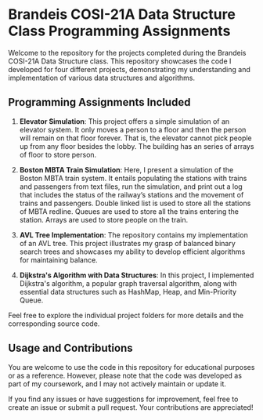 # Brandeis COSI-21A Data Structure Class Programming Assignments

Welcome to the repository for the projects completed during the Brandeis COSI-21A Data Structure class. This repository showcases the code I developed for four different projects, demonstrating my understanding and implementation of various data structures and algorithms.

## Programming Assignments Included

1. **Elevator Simulation**: This project offers a simple simulation of an elevator system. It only moves a person to a floor and then the person will remain on that floor forever. That is, the elevator cannot pick people up from any floor besides the lobby. The building has an series of arrays of floor to store person. 

2. **Boston MBTA Train Simulation**: Here, I present a simulation of the Boston MBTA train system. It entails populating the stations with trains and passengers from text files, run the simulation, and print out a log that includes the status of the railway’s stations and the movement of trains and 
passengers. Double linked list is used to store all the stations of MBTA redline. Queues are used to store all the trains entering the station. Arrays are used to store people on the train.   

3. **AVL Tree Implementation**: The repository contains my implementation of an AVL tree. This project illustrates my grasp of balanced binary search trees and showcases my ability to develop efficient algorithms for maintaining balance.

4. **Dijkstra's Algorithm with Data Structures**: In this project, I implemented Dijkstra's algorithm, a popular graph traversal algorithm, along with essential data structures such as HashMap, Heap, and Min-Priority Queue. 

Feel free to explore the individual project folders for more details and the corresponding source code.

## Usage and Contributions

You are welcome to use the code in this repository for educational purposes or as a reference. However, please note that the code was developed as part of my coursework, and I may not actively maintain or update it.

If you find any issues or have suggestions for improvement, feel free to create an issue or submit a pull request. Your contributions are appreciated!
